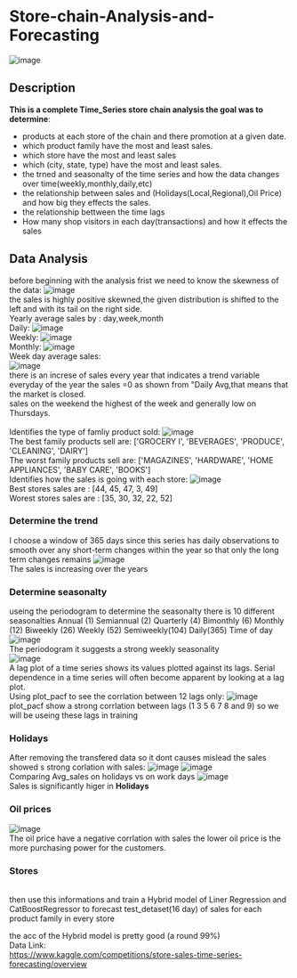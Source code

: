 # Store-chain-Analysis-and-Forecasting
![image](https://user-images.githubusercontent.com/94745919/236902695-59ba29d7-0e95-4cc1-b6a6-525928ea0142.png)

## Description 
**This is a complete Time_Series store chain analysis the goal was to determine**:
* products at each store of the chain and there promotion at a given date.
* which product family have the most and least sales.
* which store have the most and least sales
* which (city, state, type) have the most and least sales. 
* the trned and seasonalty of the time series and how the data changes over time(weekly,monthly,daily,etc)
* the relationship between sales and (Holidays(Local,Regional),Oil Price) and how big they effects the sales.
* the relationship bettween the time lags  
* How many shop visitors in each day(transactions) and how it effects the sales 
## Data Analysis
before beginning with the analysis frist we need to know the skewness of the data:
![image](https://user-images.githubusercontent.com/94745919/236903584-14ce3266-367b-4510-8202-7bd2fd831aaa.png)
</br>
the sales is highly positive skewned,the given distribution is shifted to the left and with its tail on the right side.
</br>
Yearly average sales by : day,week,month 
</br>
Daily:
![image](https://user-images.githubusercontent.com/94745919/236904133-b716fad4-daad-4ee7-a1dc-52b1639c1d7c.png)
</br> 
Weekly:
![image](https://user-images.githubusercontent.com/94745919/236908531-fd3d279a-25e5-4206-b361-5d1b340a55f4.png)
</br>
Monthly:
![image](https://user-images.githubusercontent.com/94745919/236908420-6716b2b1-bf2f-466c-9d2b-10615816963e.png)
</br>
Week day average sales:
</br>
![image](https://user-images.githubusercontent.com/94745919/236904876-15f187dc-6822-4cc1-b140-c88baf722d5f.png)
</br>
there is an increse of sales every year that indicates a trend variable
</br> 
everyday of the year the sales =0 as shown from "Daily Avg,that means that the market is closed.
</br> 
sales on the weekend the highest of the week and generally low on Thursdays.
</br> 
</br>
Identifies the type of famliy product sold:
![image](https://user-images.githubusercontent.com/94745919/236906110-08262bb1-9b5a-47e0-9ebe-04de06f1523f.png)
</br>
The best family products sell are:  ['GROCERY I', 'BEVERAGES', 'PRODUCE', 'CLEANING', 'DAIRY']
</br>
The worst family products sell are:  ['MAGAZINES', 'HARDWARE', 'HOME APPLIANCES', 'BABY CARE', 'BOOKS']
</br> 
Identifies how the sales is going with each store:
![image](https://user-images.githubusercontent.com/94745919/236906570-e4cc381d-cc3a-4a7f-9b86-e8beff554313.png)
</br>
Best stores sales are : [44, 45, 47, 3, 49]
</br>
Worest stores sales are : [35, 30, 32, 22, 52]
</br>
### Determine the trend
I choose a window of 365 days since this series has daily observations to smooth over any short-term changes within the year so that only the long term changes remains 
![image](https://user-images.githubusercontent.com/94745919/236907318-556012ca-cc12-436e-b259-e940841f8e6d.png)
</br>
The sales is increasing over the years

### Determine seasonalty
useing the periodogram to determine the seasonalty there is 10 different seasonalties Annual (1) Semiannual (2) Quarterly (4) Bimonthly (6) Monthly (12) Biweekly (26) Weekly (52) Semiweekly(104) Daily(365) Time of day
![image](https://user-images.githubusercontent.com/94745919/236909383-ed6ff18f-3718-41ee-b84f-0866cc5f3c10.png)
</br>
The periodogram it suggests a strong weekly seasonality
</br>
![image](https://user-images.githubusercontent.com/94745919/236909762-f873d2a5-0e1c-4514-b557-1df82d7bb79d.png)
</br>
A lag plot of a time series shows its values plotted against its lags. Serial dependence in a time series will often become apparent by looking at a lag plot.
</br>
Using plot_pacf to see the corrlation between 12 lags only:
![image](https://user-images.githubusercontent.com/94745919/236910235-c31073a6-c03b-477a-a25b-9093406898e4.png)
</br>
plot_pacf show a strong corrlation between lags (1 3 5 6 7 8 and 9) so we will be useing these lags in training

### Holidays
After removing the transfered data so it dont causes mislead the sales showed s strong corlation with sales:
![image](https://user-images.githubusercontent.com/94745919/236911536-19e4502e-7ea8-4beb-a0b9-73c6eccf1431.png)
![image](https://user-images.githubusercontent.com/94745919/236911573-cb59cbfe-e4ac-4d07-8e64-7b3b7565d6fa.png)
</br>
Comparing Avg_sales on holidays vs on work days
![image](https://user-images.githubusercontent.com/94745919/236911945-1866f144-9099-488f-aec9-e3ef6b1b3308.png)
</br>
Sales is significantly higer in **Holidays** 

### Oil prices 
![image](https://user-images.githubusercontent.com/94745919/236913120-0bab6331-3b13-4eb5-a1fc-d89157dd3e4e.png)
</br>
The oil price have a negative corrlation with sales the lower oil price is the more purchasing power for the customers.
### Stores





</br>
then use this informations and train a Hybrid model of Liner Regression and CatBoostRegressor to forecast test_detaset(16 day) of sales for each product family in every store

the acc of the Hybrid model is pretty good (a round 99%)
<br/>
Data Link: 
<br/>
https://www.kaggle.com/competitions/store-sales-time-series-forecasting/overview
